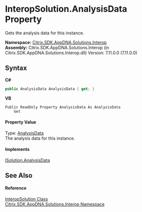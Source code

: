 # InteropSolution.AnalysisData Property 
 

Gets the analysis data for this instance.

**Namespace:**&nbsp;<a href="9b022d31-dfbd-e494-2a35-12a59446d9d6">Citrix.SDK.AppDNA.Solutions.Interop</a><br />**Assembly:**&nbsp;Citrix.SDK.AppDNA.Solutions.Interop (in Citrix.SDK.AppDNA.Solutions.Interop.dll) Version: 7.11.0.0 (7.11.0.0)

## Syntax

**C#**
```csharp
public AnalysisData AnalysisData { get; }
```

**VB**
```vbnet
Public ReadOnly Property AnalysisData As AnalysisData
	Get
```


#### Property Value
Type: <a href="fe908f7b-7099-344a-b618-9df09ab9ce04">AnalysisData</a><br />The analysis data for this instance.

#### Implements
<a href="2cb2393c-3119-9212-889b-f7aea7ac7324">ISolution.AnalysisData</a><br />

## See Also


#### Reference
<a href="f5c6f00f-ab04-119f-5147-d0ad15aef792">InteropSolution Class</a><br /><a href="9b022d31-dfbd-e494-2a35-12a59446d9d6">Citrix.SDK.AppDNA.Solutions.Interop Namespace</a><br />